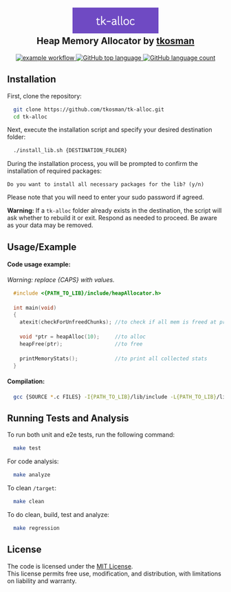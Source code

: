 <h2 align="center">
  <br>
 <img src="img/tk-alloc.png" alt="Heap allocator" width="200">
  <br>
  Heap Memory Allocator by <a href="https://github.com/tkosman">tkosman</a>
  <br>
</h2>

<div align="center">

   <a href=""> ![example workflow](https://github.com/tkosman/tk-alloc/actions/workflows/ci.yml/badge.svg) </a>
   <a href=""> ![GitHub top language](https://img.shields.io/github/languages/top/tkosman/tk-alloc) </a>
   <a href=""> ![GitHub language count](https://img.shields.io/github/languages/count/tkosman/tk-alloc) </a>
   
</div>

## Installation

First, clone the repository:

```bash
  git clone https://github.com/tkosman/tk-alloc.git
  cd tk-alloc
```
Next, execute the installation script and specify your desired destination folder:
```bash
  ./install_lib.sh {DESTINATION_FOLDER}
```
During the installation process, you will be prompted to confirm the installation of required packages:
```
Do you want to install all necessary packages for the lib? (y/n)
``` 
Please note that you will need to enter your sudo password if agreed.

**Warning:**
If a `tk-alloc` folder already exists in the destination, the script will ask whether to rebuild it or exit. Respond as needed to proceed. Be aware as your data may be removed.
## Usage/Example

#### Code usage example:
*Warning: replace {CAPS} with values.*
```C
  #include <{PATH_TO_LIB}/include/heapAllocator.h>

  int main(void)
  {
    atexit(checkForUnfreedChunks); //to check if all mem is freed at program exit

    void *ptr = heapAlloc(10);     //to alloc
    heapFree(ptr);                 //to free

    printMemoryStats();            //to print all collected stats
  }
```

#### Compilation:
```bash
  gcc {SOURCE *.c FILES} -I{PATH_TO_LIB}/lib/include -L{PATH_TO_LIB}/lib -l-tk-alloc -o {DESIRED_OUTPUT}
```


## Running Tests and Analysis

To run both unit and e2e tests, run the following command:

```bash
  make test
```

For code analysis:
```bash
  make analyze
```

To clean `/target`:
```bash
  make clean
```

To do clean, build, test and analyze:
```bash
  make regression
```

## License

The code is licensed under the [MIT License](https://choosealicense.com/licenses/mit/). \
This license permits free use, modification, and distribution, with limitations on liability and warranty.
